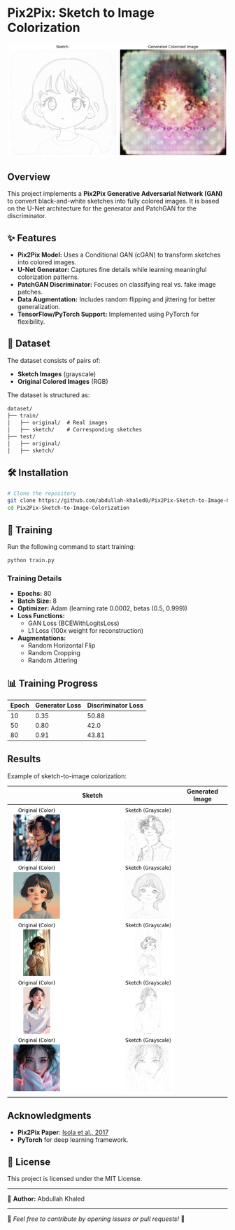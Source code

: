 # Pix2Pix: Sketch to Image Colorization

![Pix2Pix Example](generated_image.png)

## Overview
This project implements a **Pix2Pix Generative Adversarial Network (GAN)** to convert black-and-white sketches into fully colored images. It is based on the U-Net architecture for the generator and PatchGAN for the discriminator.

## ✨ Features
- **Pix2Pix Model:** Uses a Conditional GAN (cGAN) to transform sketches into colored images.
- **U-Net Generator:** Captures fine details while learning meaningful colorization patterns.
- **PatchGAN Discriminator:** Focuses on classifying real vs. fake image patches.
- **Data Augmentation:** Includes random flipping and jittering for better generalization.
- **TensorFlow/PyTorch Support:** Implemented using PyTorch for flexibility.

## 📂 Dataset
The dataset consists of pairs of:
- **Sketch Images** (grayscale)
- **Original Colored Images** (RGB)

The dataset is structured as:
```
dataset/
├── train/
│   ├── original/  # Real images
│   ├── sketch/    # Corresponding sketches
├── test/
│   ├── original/
│   ├── sketch/
```

## 🛠 Installation
```bash
# Clone the repository
git clone https://github.com/abdullah-khaled0/Pix2Pix-Sketch-to-Image-Colorization.git
cd Pix2Pix-Sketch-to-Image-Colorization
```

## 🚀 Training
Run the following command to start training:
```bash
python train.py
```
### Training Details
- **Epochs:** 80
- **Batch Size:** 8
- **Optimizer:** Adam (learning rate 0.0002, betas (0.5, 0.999))
- **Loss Functions:**
  - GAN Loss (BCEWithLogitsLoss)
  - L1 Loss (100x weight for reconstruction)
- **Augmentations:**
  - Random Horizontal Flip
  - Random Cropping
  - Random Jittering

## 📊 Training Progress
| Epoch | Generator Loss | Discriminator Loss |
|-------|---------------|--------------------|
| 10    | 0.35          | 50.88               |
| 50    | 0.80          | 42.0               |
| 80   | 0.91          | 43.81               |
## Results
Example of sketch-to-image colorization:

| Sketch | Generated Image |
|--------|----------------|
| ![sample_images](sample_images.png) |

## Acknowledgments
- **Pix2Pix Paper**: [Isola et al., 2017](https://arxiv.org/abs/1611.07004)
- **PyTorch** for deep learning framework.

## 📜 License
This project is licensed under the MIT License.

---
🚀 **Author:** Abdullah Khaled

---
🌟 *Feel free to contribute by opening issues or pull requests!* 🚀
